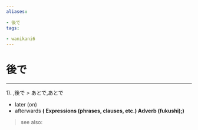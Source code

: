 ```yaml
---
aliases:
    
- 後で
tags:
    
- wanikani6
---
```


# 後で
---
1).
,後で > あとで,あとで

- later (on)
- afterwards
**( Expressions (phrases, clauses, etc.) Adverb (fukushi);)**
> see also: 
            